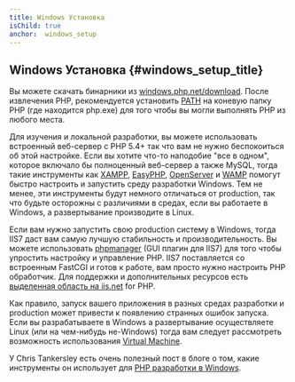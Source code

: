 ```yaml
---
title: Windows Установка
isChild: true
anchor:  windows_setup
---
```


## Windows Установка {#windows_setup_title}

Вы можете скачать бинарники из [windows.php.net/download][php-downloads]. После извлечения PHP, рекомендуется установить [PATH][windows-path] на коневую папку PHP (где находится php.exe) для того чтобы вы могли выполнять PHP из любого места.

Для изучения и локальной разработки, вы можете использовать встроенный веб-сервер с PHP 5.4+ так что вам не нужно беспокоиться об
этой настройке. Если вы хотите что-то наподобие "все в одном", которое включало бы полноценный веб-сервер а также MySQL, тогда такие инструменты
как [XAMPP][xampp], [EasyPHP][easyphp], [OpenServer][openserver] и [WAMP][wamp] помогут
быстро настроить и запустить среду разработки Windows. Тем не менее, эти инструменты будут немного отличаться от
production, так что будьте осторожны с различиями в средах, если вы работаете в Windows, а развертывание производите в Linux.

Если вам нужно запустить свою production систему в Windows, тогда IIS7 даст вам самую лучшую стабильность и производительность. Вы
можете использовать [phpmanager][phpmanager] (GUI плагин для IIS7) для того чтобы упростить настройку и управление PHP. IIS7 поставляется со
встроенным FastCGI и готов к работе, вам просто нужно настроить PHP обработчик. Для поддержки и дополнительных ресурсов
есть [выделенная область на iis.net][php-iis] for PHP.

Как правило, запуск вашего приложения в разных средах разработки и production может привести к появлению странных ошибок
запуска. Если вы разрабатываете в Windows а развертывание осуществляете Linux (или на чем-нибудь не-Windows) тогда вам следует рассмотреть возможность использования [Virtual Machine](/#virtualization_title).

У Chris Tankersley есть очень полезный пост в блоге о том, какие инструменты он использует для [PHP разработки в Windows][windows-tools].

[easyphp]: http://www.easyphp.org/
[phpmanager]: http://phpmanager.codeplex.com/
[openserver]: http://open-server.ru/
[wamp]: http://www.wampserver.com/en/
[php-downloads]: http://windows.php.net/download/
[php-iis]: http://php.iis.net/
[windows-path]: http://www.windows-commandline.com/set-path-command-line/
[windows-tools]: http://ctankersley.com/2016/11/13/developing-on-windows-2016/
[xampp]: http://www.apachefriends.org/en/xampp.html
